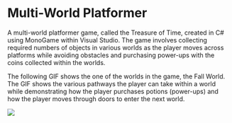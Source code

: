 # Multi-World Platformer
A multi-world platformer game, called the Treasure of Time, created in C# using MonoGame within Visual Studio. The game involves collecting required numbers of objects in various worlds as the player moves across platforms while avoiding obstacles and purchasing power-ups with the coins collected within the worlds.

The following GIF shows the one of the worlds in the game, the Fall World. The GIF shows the various pathways the player can take within a world while demonstrating how the player purchases potions (power-ups) and how the player moves through doors to enter the next world.

![](FallWorld.gif)

